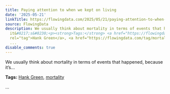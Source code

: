 ```yaml
---
title: Paying attention to when we kept on living
date: '2025-05-21'
linkTitle: https://flowingdata.com/2025/05/21/paying-attention-to-when-we-kept-on-living/
source: FlowingData
description: We usually think about mortality in terms of events that happened, because
  it&#8217;s&#8230;<p><strong>Tags:</strong> <a href="https://flowingdata.com/tag/hank-green/"
  rel="tag">Hank Green</a>, <a href="https://flowingdata.com/tag/mortality/" rel="tag">mortality</a></p>
  ...
disable_comments: true
---
```

We usually think about mortality in terms of events that happened, because it&#8217;s&#8230;<p><strong>Tags:</strong> <a href="https://flowingdata.com/tag/hank-green/" rel="tag">Hank Green</a>, <a href="https://flowingdata.com/tag/mortality/" rel="tag">mortality</a></p> ...